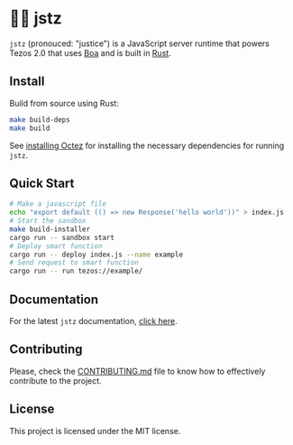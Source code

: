 # 👨‍⚖️ jstz

`jstz` (pronouced: "justice") is a JavaScript server runtime that powers Tezos 2.0 that uses [Boa](https://boajs.dev/) and is built in [Rust](https://www.rust-lang.org/). 

## Install

Build from source using Rust:
```sh
make build-deps
make build
```

See [installing Octez](/CONTRIBUTING.md#installing-octez-🐙) for installing the necessary dependencies for running `jstz`.

## Quick Start

```sh
# Make a javascript file
echo "export default (() => new Response('hello world'))" > index.js
# Start the sandbox
make build-installer
cargo run -- sandbox start
# Deploy smart function
cargo run -- deploy index.js --name example
# Send request to smart function
cargo run -- run tezos://example/
```

## Documentation
<!-- TODO: Host documentation using github pages -->
For the latest `jstz` documentation, [click here]().

## Contributing

Please, check the [CONTRIBUTING.md](/CONTRIBUTING.md) file to know how to effectively contribute 
to the project.

## License

This project is licensed under the MIT license.

